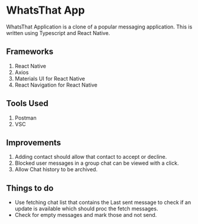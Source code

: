 # WhatsThat App
WhatsThat Application is a clone of a popular messaging application. This is written using Typescript and React Native.

## Frameworks
1. React Native
2. Axios
3. Materials UI for React Native
4. React Navigation for React Native

## Tools Used
1. Postman
2. VSC

## Improvements
1. Adding contact should allow that contact to accept or decline.
2. Blocked user messages in a group chat can be viewed with a click.
3. Allow Chat history to be archived.


## Things to do
- Use fetching chat list that contains the Last sent message to check if an update is available which should proc the fetch messages.
- Check for empty messages and mark those and not send.